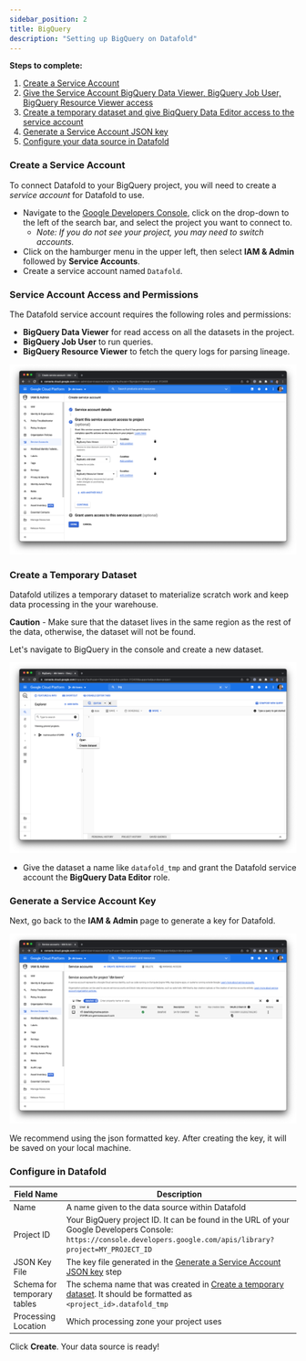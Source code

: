 ```yaml
---
sidebar_position: 2
title: BigQuery
description: "Setting up BigQuery on Datafold"
---
```

**Steps to complete:**

1. [Create a Service Account](bigquery.md#create-a-service-account)
2. [Give the Service Account BigQuery Data Viewer, BigQuery Job User, BigQuery Resource Viewer access](bigquery.md#service-account-access-and-permissions)
3. [Create a temporary dataset and give BiqQuery Data Editor access to the service account](bigquery.md#create-a-temporary-dataset)
4. [Generate a Service Account JSON key](bigquery.md#generate-a-service-account-key)
5. [Configure your data source in Datafold](bigquery.md#configure-in-datafold)

### Create a Service Account

To connect Datafold to your BigQuery project, you will need to create a _service account_ for Datafold to use.

* Navigate to the [Google Developers Console](https://console.developers.google.com/), click on the drop-down to the left of the search bar, and select the project you want to connect to.
    * *Note: If you do not see your project, you may need to switch accounts.*
* Click on the hamburger menu in the upper left, then select **IAM & Admin** followed by **Service Accounts**.
* Create a service account named `Datafold`.

### Service Account Access and Permissions

The Datafold service account requires the following roles and permissions:
- **BigQuery Data Viewer** for read access on all the datasets in the project. 
- **BigQuery Job User** to run queries. 
- **BigQuery Resource Viewer** to fetch the query logs for parsing lineage.

![](../../../../static/img/bigquery_permissions.png)

### Create a Temporary Dataset

Datafold utilizes a temporary dataset to materialize scratch work and keep data processing in the your warehouse. 

**Caution** - Make sure that the dataset lives in the same region as the rest of the data, otherwise, the dataset will not be found.

Let's navigate to BigQuery in the console and create a new dataset.

![](../../../../static/img/bigquery_tempdataset.png)

- Give the dataset a name like `datafold_tmp` and grant the Datafold service account the **BigQuery Data Editor** role.

### Generate a Service Account Key

Next, go back to the **IAM & Admin** page to generate a key for Datafold.

![](../../../../static/img/bigquery_key.png)

We recommend using the json formatted key. After creating the key, it will be saved on your local machine.

### Configure in Datafold
| Field Name      | Description |
| ----------- | ----------- |
| Name     | A name given to the data source within Datafold |
| Project ID   | Your BigQuery project ID. It can be found in the URL of your Google Developers Console: `https://console.developers.google.com/apis/library?project=MY_PROJECT_ID`  |
| JSON Key File   | The key file generated in the [Generate a Service Account JSON key](bigquery.md#generate-a-service-account-key) step  |
| Schema for temporary tables     | The schema name that was created in [Create a temporary dataset](bigquery.md#create-a-temporary-dataset). It should be formatted as `<project_id>.datafold_tmp` |
| Processing Location    | Which processing zone your project uses|


Click **Create**. Your data source is ready!
